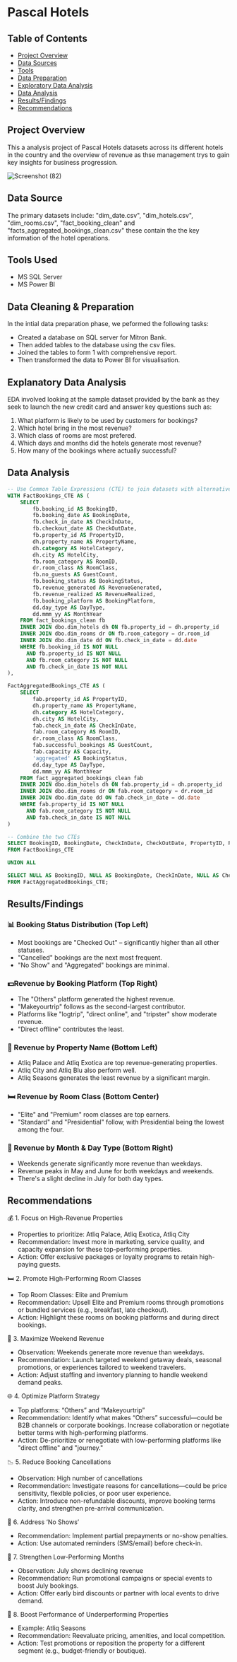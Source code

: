 # Pascal Hotels
## Table of Contents

- [Project Overview](#project-overview)
- [Data Sources](#data-sources)
- [Tools](#tools)
- [Data Preparation](#data-preparation)
- [Exploratory Data Analysis](#exploratory-data-analysis)
- [Data Analysis](#data-analysis)
- [Results/Findings](#results/findings)
- [Recommendations](#recommendations)

## Project Overview
This a analysis project of Pascal Hotels datasets across its different hotels in the country and the overview of revenue as thse management trys to gain key insights for business progression.

![Screenshot (82)](https://github.com/user-attachments/assets/c81589ff-acaf-471b-9010-e04fcf46a1b8)



## Data Source
The primary datasets include: "dim_date.csv", "dim_hotels.csv", "dim_rooms.csv", "fact_booking_clean" and "facts_aggregated_bookings_clean.csv" these contain the the key information of the hotel operations.

## Tools Used
- MS SQL Server
- MS Power BI

## Data Cleaning & Preparation
In the intial data preparation phase, we peformed the following tasks:

- Created a database on SQL server for Mitron Bank.
- Then added tables to the database using the csv files.
- Joined the tables to form 1 with comprehensive report.
- Then transformed the data to Power BI for visualisation.

## Explanatory Data Analysis
EDA involved looking at the sample dataset provided by the bank as they seek to launch the new credit card and answer key questions such as:
1. What platform is likely to be used by customers for bookings?
2. Which hotel bring in the most revenue?
3. Which class of rooms are most prefered.
4. Which days and months did the hotels generate most revenue?
5. How many of the bookings where actually successful?

## Data Analysis
```sql
-- Use Common Table Expressions (CTE) to join datasets with alternative column names
WITH FactBookings_CTE AS (
    SELECT
        fb.booking_id AS BookingID,
        fb.booking_date AS BookingDate,
        fb.check_in_date AS CheckInDate,
        fb.checkout_date AS CheckOutDate,
        fb.property_id AS PropertyID,
        dh.property_name AS PropertyName,
        dh.category AS HotelCategory,
        dh.city AS HotelCity,
        fb.room_category AS RoomID,
        dr.room_class AS RoomClass,
        fb.no_guests AS GuestCount,
        fb.booking_status AS BookingStatus,
        fb.revenue_generated AS RevenueGenerated,
        fb.revenue_realized AS RevenueRealized,
        fb.booking_platform AS BookingPlatform,
        dd.day_type AS DayType,
        dd.mmm_yy AS MonthYear
    FROM fact_bookings_clean fb
    INNER JOIN dbo.dim_hotels dh ON fb.property_id = dh.property_id
    INNER JOIN dbo.dim_rooms dr ON fb.room_category = dr.room_id
    INNER JOIN dbo.dim_date dd ON fb.check_in_date = dd.date
    WHERE fb.booking_id IS NOT NULL
      AND fb.property_id IS NOT NULL
      AND fb.room_category IS NOT NULL
      AND fb.check_in_date IS NOT NULL
),

FactAggregatedBookings_CTE AS (
    SELECT
        fab.property_id AS PropertyID,
        dh.property_name AS PropertyName,
        dh.category AS HotelCategory,
        dh.city AS HotelCity,
        fab.check_in_date AS CheckInDate,
        fab.room_category AS RoomID,
        dr.room_class AS RoomClass,
        fab.successful_bookings AS GuestCount,
        fab.capacity AS Capacity,
        'aggregated' AS BookingStatus,
        dd.day_type AS DayType,
        dd.mmm_yy AS MonthYear
    FROM fact_aggregated_bookings_clean fab
    INNER JOIN dbo.dim_hotels dh ON fab.property_id = dh.property_id
    INNER JOIN dbo.dim_rooms dr ON fab.room_category = dr.room_id
    INNER JOIN dbo.dim_date dd ON fab.check_in_date = dd.date
    WHERE fab.property_id IS NOT NULL
      AND fab.room_category IS NOT NULL
      AND fab.check_in_date IS NOT NULL
)

-- Combine the two CTEs
SELECT BookingID, BookingDate, CheckInDate, CheckOutDate, PropertyID, PropertyName, HotelCategory, HotelCity, RoomID, RoomClass, GuestCount, BookingStatus, RevenueGenerated, RevenueRealized, BookingPlatform, DayType, MonthYear
FROM FactBookings_CTE

UNION ALL

SELECT NULL AS BookingID, NULL AS BookingDate, CheckInDate, NULL AS CheckOutDate, PropertyID, PropertyName, HotelCategory, HotelCity, RoomID, RoomClass, GuestCount, BookingStatus, NULL AS RevenueGenerated, NULL AS RevenueRealized, NULL AS BookingPlatform, DayType, MonthYear
FROM FactAggregatedBookings_CTE;
```
## Results/Findings
### 📊 Booking Status Distribution (Top Left)
- Most bookings are "Checked Out" – significantly higher than all other statuses.
- "Cancelled" bookings are the next most frequent.
- "No Show" and "Aggregated" bookings are minimal.

### 💵Revenue by Booking Platform (Top Right)
- The "Others" platform generated the highest revenue.
- "Makeyourtrip" follows as the second-largest contributor.
- Platforms like "logtrip", "direct online", and "tripster" show moderate revenue.
- "Direct offline" contributes the least.

### 🏨 Revenue by Property Name (Bottom Left)
- Atliq Palace and Atliq Exotica are top revenue-generating properties.
- Atliq City and Atliq Blu also perform well.
- Atliq Seasons generates the least revenue by a significant margin.

### 🛏️ Revenue by Room Class (Bottom Center)
- "Elite" and "Premium" room classes are top earners.
- "Standard" and "Presidential" follow, with Presidential being the lowest among the four.

### 📅 Revenue by Month & Day Type (Bottom Right)
- Weekends generate significantly more revenue than weekdays.
- Revenue peaks in May and June for both weekdays and weekends.
- There's a slight decline in July for both day types.

## Recommendations 

💰 1. Focus on High-Revenue Properties
- Properties to prioritize: Atliq Palace, Atliq Exotica, Atliq City
- Recommendation: Invest more in marketing, service quality, and capacity expansion for these top-performing properties.
- Action: Offer exclusive packages or loyalty programs to retain high-paying guests.

🛏️ 2. Promote High-Performing Room Classes
- Top Room Classes: Elite and Premium
- Recommendation: Upsell Elite and Premium rooms through promotions or bundled services (e.g., breakfast, late checkout).
- Action: Highlight these rooms on booking platforms and during direct bookings.

📅 3. Maximize Weekend Revenue
- Observation: Weekends generate more revenue than weekdays.
- Recommendation: Launch targeted weekend getaway deals, seasonal promotions, or experiences tailored to weekend travelers.
- Action: Adjust staffing and inventory planning to handle weekend demand peaks.

🌐 4. Optimize Platform Strategy
- Top platforms: “Others” and “Makeyourtrip”
- Recommendation: Identify what makes “Others” successful—could be B2B channels or corporate bookings. Increase collaboration or negotiate better terms with high-performing platforms.
- Action: De-prioritize or renegotiate with low-performing platforms like "direct offline" and "journey."

📉 5. Reduce Booking Cancellations
- Observation: High number of cancellations
- Recommendation: Investigate reasons for cancellations—could be price sensitivity, flexible policies, or poor user experience.
- Action: Introduce non-refundable discounts, improve booking terms clarity, and strengthen pre-arrival communication.

🚫 6. Address ‘No Shows’
- Recommendation: Implement partial prepayments or no-show penalties.
- Action: Use automated reminders (SMS/email) before check-in.

📆 7. Strengthen Low-Performing Months
- Observation: July shows declining revenue
- Recommendation: Run promotional campaigns or special events to boost July bookings.
- Action: Offer early bird discounts or partner with local events to drive demand.

🏨 8. Boost Performance of Underperforming Properties
- Example: Atliq Seasons
- Recommendation: Reevaluate pricing, amenities, and local competition.
- Action: Test promotions or reposition the property for a different segment (e.g., budget-friendly or boutique).





